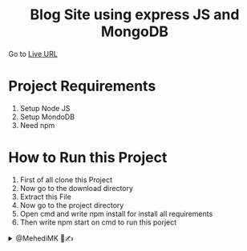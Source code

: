 <h1 align='center'>Blog Site using express JS and MongoDB</h1>
Go to <a href="">Live URL</a>

# Project Requirements
1. Setup Node JS
2. Setup MondoDB
3. Need npm

# How to Run this Project

1. First of all clone this Project
2. Now go to the download directory
3. Extract this File
4. Now go to the project directory
5. Open cmd and write npm install for install all requirements
5. Then write npm start on cmd to run this porject

<details> 
  <summary>@MehediMK 👋✍</summary> 
  <p>Thank you!</p>
</details>
